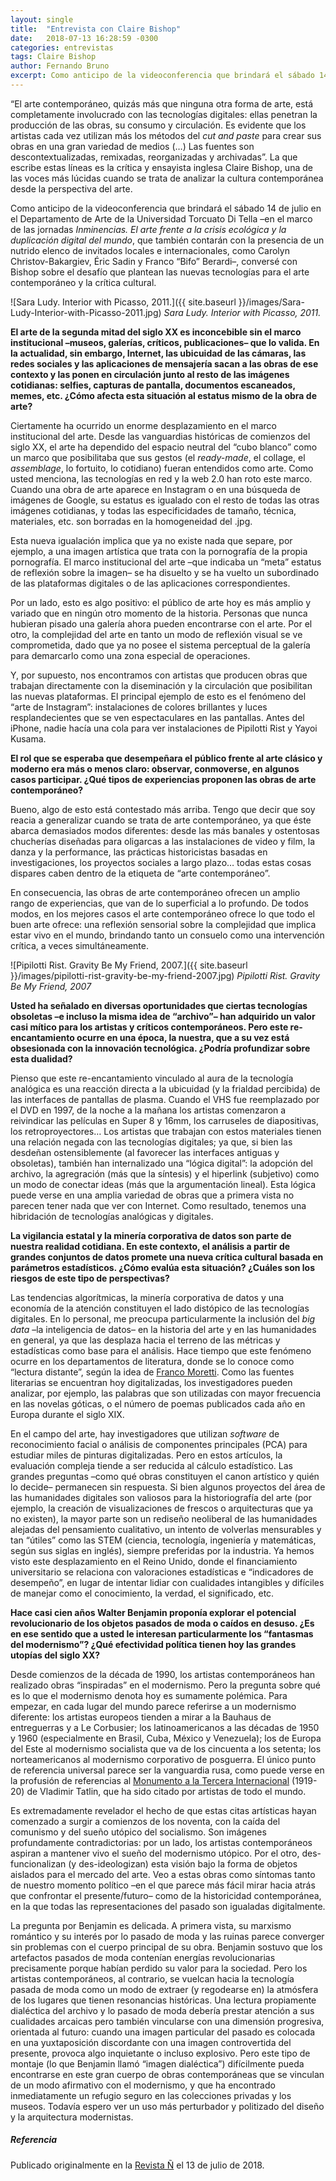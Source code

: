 ```yaml
---
layout: single
title:  "Entrevista con Claire Bishop"
date:   2018-07-13 16:28:59 -0300
categories: entrevistas
tags: Claire Bishop
author: Fernando Bruno
excerpt: Como anticipo de la videoconferencia que brindará el sábado 14 de julio en el Departamento de Arte de la Universidad Torcuato Di Tella –en el marco de las jornadas "Inminencias. El arte frente a la crisis ecológica y la duplicación digital del mundo", que también contarán con la presencia de un nutrido elenco de invitados locales e internacionales, como Carolyn Christov-Bakargiev, Éric Sadin y Franco “Bifo” Berardi–, conversé con Bishop sobre el desafío que plantean las nuevas tecnologías para el arte contemporáneo y la crítica cultural.
---
```


“El arte contemporáneo, quizás más que ninguna otra forma de arte, está completamente involucrado con las tecnologías digitales: ellas penetran la producción de las obras, su consumo y circulación. Es evidente que los artistas cada vez utilizan más los métodos del _cut and paste_ para crear sus obras en una gran variedad de medios (…) Las fuentes son descontextualizadas, remixadas, reorganizadas y archivadas”. La que escribe estas líneas es la crítica y ensayista inglesa Claire Bishop, una de las voces más lúcidas cuando se trata de analizar la cultura contemporánea desde la perspectiva del arte.

Como anticipo de la videoconferencia que brindará el sábado 14 de julio en el Departamento de Arte de la Universidad Torcuato Di Tella –en el marco de las jornadas _Inminencias._ _El arte frente a la crisis ecológica y la duplicación digital del mundo_, que también contarán con la presencia de un nutrido elenco de invitados locales e internacionales, como Carolyn Christov-Bakargiev, Éric Sadin y Franco “Bifo” Berardi–, conversé con Bishop sobre el desafío que plantean las nuevas tecnologías para el arte contemporáneo y la crítica cultural.

![Sara Ludy. Interior with Picasso, 2011.]({{ site.baseurl }}/images/Sara-Ludy-Interior-with-Picasso-2011.jpg)
*Sara Ludy. Interior with Picasso, 2011.*

**El arte de la segunda mitad del siglo XX es inconcebible sin el marco institucional –museos, galerías, críticos, publicaciones– que lo valida. En la actualidad, sin embargo, Internet, las ubicuidad de las cámaras, las redes sociales y las aplicaciones de mensajería sacan a las obras de ese contexto y las ponen en circulación junto al resto de las imágenes cotidianas: selfies, capturas de pantalla, documentos escaneados, memes, etc. ¿Cómo afecta esta situación al estatus mismo de la obra de arte?**

Ciertamente ha ocurrido un enorme desplazamiento en el marco institucional del arte. Desde las vanguardias históricas de comienzos del siglo XX, el arte ha dependido del espacio neutral del “cubo blanco” como un marco que posibilitaba que sus gestos (el _ready-made_, el collage, el _assemblage_, lo fortuito, lo cotidiano) fueran entendidos como arte. Como usted menciona, las tecnologías en red y la web 2.0 han roto este marco. Cuando una obra de arte aparece en Instagram o en una búsqueda de imágenes de Google, su estatus es igualado con el resto de todas las otras imágenes cotidianas, y todas las especificidades de tamaño, técnica, materiales, etc. son borradas en la homogeneidad del .jpg.

Esta nueva igualación implica que ya no existe nada que separe, por ejemplo, a una imagen artística que trata con la pornografía de la propia pornografía. El marco institucional del arte –que indicaba un “meta” estatus de reflexión sobre la imagen– se ha disuelto y se ha vuelto un subordinado de las plataformas digitales o de las aplicaciones correspondientes.

Por un lado, esto es algo positivo: el público de arte hoy es más amplio y variado que en ningún otro momento de la historia. Personas que nunca hubieran pisado una galería ahora pueden encontrarse con el arte. Por el otro, la complejidad del arte en tanto un modo de reflexión visual se ve comprometida, dado que ya no posee el sistema perceptual de la galería para demarcarlo como una zona especial de operaciones.

Y, por supuesto, nos encontramos con artistas que producen obras que trabajan directamente con la diseminación y la circulación que posibilitan las nuevas plataformas. El principal ejemplo de esto es el fenómeno del “arte de Instagram”: instalaciones de colores brillantes y luces resplandecientes que se ven espectaculares en las pantallas. Antes del iPhone, nadie hacía una cola para ver instalaciones de Pipilotti Rist y Yayoi Kusama.

**El rol que se esperaba que desempeñara el público frente al arte clásico y moderno era más o menos claro: observar, conmoverse, en algunos casos participar. ¿Qué tipos de experiencias proponen las obras de arte contemporáneo?**

Bueno, algo de esto está contestado más arriba. Tengo que decir que soy reacia a generalizar cuando se trata de arte contemporáneo, ya que éste abarca demasiados modos diferentes: desde las más banales y ostentosas chucherías diseñadas para oligarcas a las instalaciones de video y film, la danza y la performance, las prácticas historicistas basadas en investigaciones, los proyectos sociales a largo plazo… todas estas cosas dispares caben dentro de la etiqueta de “arte contemporáneo”.

En consecuencia, las obras de arte contemporáneo ofrecen un amplio rango de experiencias, que van de lo superficial a lo profundo. De todos modos, en los mejores casos el arte contemporáneo ofrece lo que todo el buen arte ofrece: una reflexión sensorial sobre la complejidad que implica estar vivo en el mundo, brindando tanto un consuelo como una intervención crítica, a veces simultáneamente.

![Pipilotti Rist. Gravity Be My Friend, 2007.]({{ site.baseurl }}/images/pipilotti-rist-gravity-be-my-friend-2007.jpg)
*Pipilotti Rist. Gravity Be My Friend, 2007*

**Usted ha señalado en diversas oportunidades que ciertas tecnologías obsoletas –e incluso la misma idea de “archivo”– han adquirido un valor casi mítico para los artistas y críticos contemporáneos. Pero este re-encantamiento ocurre en una época, la nuestra, que a su vez está obsesionada con la innovación tecnológica. ¿Podría profundizar sobre esta dualidad?**

Pienso que este re-encantamiento vinculado al aura de la tecnología analógica es una reacción directa a la ubicuidad (y la frialdad percibida) de las interfaces de pantallas de plasma. Cuando el VHS fue reemplazado por el DVD en 1997, de la noche a la mañana los artistas comenzaron a reivindicar las películas en Super 8 y 16mm, los carruseles de diapositivas, los retroproyectores… Los artistas que trabajan con estos materiales tienen una relación negada con las tecnologías digitales; ya que, si bien las desdeñan ostensiblemente (al favorecer las interfaces antiguas y obsoletas), también han internalizado una “lógica digital”: la adopción del archivo, la agregración (más que la síntesis) y el hiperlink (subjetivo) como un modo de conectar ideas (más que la argumentación lineal). Esta lógica puede verse en una amplia variedad de obras que a primera vista no parecen tener nada que ver con Internet. Como resultado, tenemos una hibridación de tecnologías analógicas y digitales.

**La vigilancia estatal y la minería corporativa de datos son parte de nuestra realidad cotidiana. En este contexto, el análisis a partir de grandes conjuntos de datos promete una nueva crítica cultural basada en parámetros estadísticos. ¿Cómo evalúa esta situación? ¿Cuáles son los riesgos de este tipo de perspectivas?**

Las tendencias algorítmicas, la minería corporativa de datos y una economía de la atención constituyen el lado distópico de las tecnologías digitales. En lo personal, me preocupa particularmente la inclusión del _big data_ –la inteligencia de datos– en la historia del arte y en las humanidades en general, ya que las desplaza hacia el terreno de las métricas y estadísticas como base para el análisis. Hace tiempo que este fenómeno ocurre en los departamentos de literatura, donde se lo conoce como “lectura distante”, según la idea de [Franco Moretti](http://newleftreview.es/authors/franco-moretti). Como las fuentes literarias se encuentran hoy digitalizadas, los investigadores pueden analizar, por ejemplo, las palabras que son utilizadas con mayor frecuencia en las novelas góticas, o el número de poemas publicados cada año en Europa durante el siglo XIX.

En el campo del arte, hay investigadores que utilizan _software_ de reconocimiento facial o análisis de componentes principales (PCA) para estudiar miles de pinturas digitalizadas. Pero en estos artículos, la evaluación compleja tiende a ser reducida al cálculo estadístico. Las grandes preguntas –como qué obras constituyen el canon artístico y quién lo decide– permanecen sin respuesta. Si bien algunos proyectos del área de las humanidades digitales son valiosos para la historiografía del arte (por ejemplo, la creación de visualizaciones de frescos o arquitecturas que ya no existen), la mayor parte son un rediseño neoliberal de las humanidades alejadas del pensamiento cualitativo, un intento de volverlas mensurables y tan “útiles” como las STEM (ciencia, tecnología, ingeniería y matemáticas, según sus siglas en inglés), siempre preferidas por la industria. Ya hemos visto este desplazamiento en el Reino Unido, donde el financiamiento universitario se relaciona con valoraciones estadísticas e “indicadores de desempeño”, en lugar de intentar lidiar con cualidades intangibles y difíciles de manejar como el conocimiento, la verdad, el significado, etc.

**Hace casi cien años Walter Benjamin proponía explorar el potencial revolucionario de los objetos pasados de moda o caídos en desuso. ¿Es en ese sentido que a usted le interesan particularmente los “fantasmas del modernismo”? ¿Qué efectividad política tienen hoy las grandes utopías del siglo XX?**

Desde comienzos de la década de 1990, los artistas contemporáneos han realizado obras “inspiradas” en el modernismo. Pero la pregunta sobre qué es lo que el modernismo denota hoy es sumamente polémica. Para empezar, en cada lugar del mundo parece referirse a un modernismo diferente: los artistas europeos tienden a mirar a la Bauhaus de entreguerras y a Le Corbusier; los latinoamericanos a las décadas de 1950 y 1960 (especialmente en Brasil, Cuba, México y Venezuela); los de Europa del Este al modernismo socialista que va de los cincuenta a los setenta; los norteamericanos al modernismo corporativo de posguerra. El único punto de referencia universal parece ser la vanguardia rusa, como puede verse en la profusión de referencias al [Monumento a la Tercera Internacional](https://www.moma.org/interactives/exhibitions/2012/inventingabstraction/?work=226) (1919-20) de Vladimir Tatlin, que ha sido citado por artistas de todo el mundo.

Es extremadamente revelador el hecho de que estas citas artísticas hayan comenzado a surgir a comienzos de los noventa, con la caída del comunismo y del sueño utópico del socialismo. Son imágenes profundamente contradictorias: por un lado, los artistas contemporáneos aspiran a mantener vivo el sueño del modernismo utópico. Por el otro, des-funcionalizan (y des-ideologizan) esta visión bajo la forma de objetos aislados para el mercado del arte. Veo a estas obras como síntomas tanto de nuestro momento político –en el que parece más fácil mirar hacia atrás que confrontar el presente/futuro– como de la historicidad contemporánea, en la que todas las representaciones del pasado son igualadas digitalmente.

La pregunta por Benjamin es delicada. A primera vista, su marxismo romántico y su interés por lo pasado de moda y las ruinas parece converger sin problemas con el cuerpo principal de su obra. Benjamin sostuvo que los artefactos pasados de moda contenían energías revolucionarias precisamente porque habían perdido su valor para la sociedad. Pero los artistas contemporáneos, al contrario, se vuelcan hacia la tecnología pasada de moda como un modo de extraer (y regodearse en) la atmósfera de los lugares que tienen resonancias históricas. Una lectura propiamente dialéctica del archivo y lo pasado de moda debería prestar atención a sus cualidades arcaicas pero también vincularse con una dimensión progresiva, orientada al futuro: cuando una imagen particular del pasado es colocada en una yuxtaposición discordante con una imagen controvertida del presente, provoca algo inquietante o incluso explosivo. Pero este tipo de montaje (lo que Benjamin llamó “imagen dialéctica”) difícilmente pueda encontrarse en este gran cuerpo de obras contemporáneas que se vinculan de un modo afirmativo con el modernismo, y que ha encontrado inmediatamente un refugio seguro en las colecciones privadas y los museos. Todavía espero ver un uso más perturbador y politizado del diseño y la arquitectura modernistas.


##### Referencia
Publicado originalmente en la [Revista Ñ](https://www.clarin.com/revista-enie/ideas/cut-and-paste-tecnologia-saca-arte-contexto_0_SyyQYrHXX.html) el 13 de julio de 2018.
